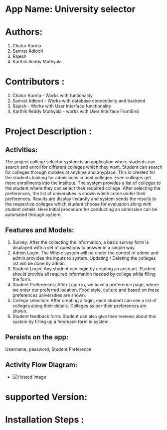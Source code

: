 # App Name: University selector

# Authors:

1) Chatur Kurma
2) Samrat Adloori
3) Rajesh
4) Karthik Reddy Muthyala

# Contributors :

1) Chatur Kurma - Works with funtionality
2) Samrat Adloori - Works with database connectivity and backend 
3) Rajesh - Works with User Interface functionality
4) Karthik Reddy Muthyala - works with User Interface FrontEnd

# Project Description :
## Activities:


The project college selector system is an application where students can search and enroll for different colleges which they want. Student can search for colleges through mobiles at anytime and anyplace. This is created for the students looking for admissions in best colleges. Even colleges get more enrollments into the institute. The system provides a list of colleges to the student where they can select their required college. After selecting the preferences, the list of universities is shown which come under their preferences. Results are display instantly and system sends the results to the respective colleges which student choose for evaluation along with student details. Here Initial procedure for conducting an admission can be automated through system.


## Features and Models:

1.	Survey: After the collecting the information, a basic survey form is displayed with a set of questions to answer in a simple way.
1.	Admin Login: The Whole system will be under the control of admin and admin provides the inputs to system. Updating / Deleting the colleges list will be done by admin.
1.	Student Login: Any student can login by creating an account. Student should provide all required information needed by college while filling the form.
1.	Student Preferences: After Login in, we have a preference page, where we enter our preferred location, Food style, culture and based on these preferences universities are shown.
1.	College selection: After creating a login, each student can see a list of colleges along their details. Colleges as per their preferences are shown.
1.	Student feedback form: Student can also give their reviews about this system by filling up a feedback form in system.


## Persists on the app:   
Username, password, Student Preference

## Activity Flow Diagram:

- ![Hosted image](https://github.com/karthikmuthyala/ANDROID_project/blob/master/hdfc.jpg)








# supported Version:


# Installation Steps :


